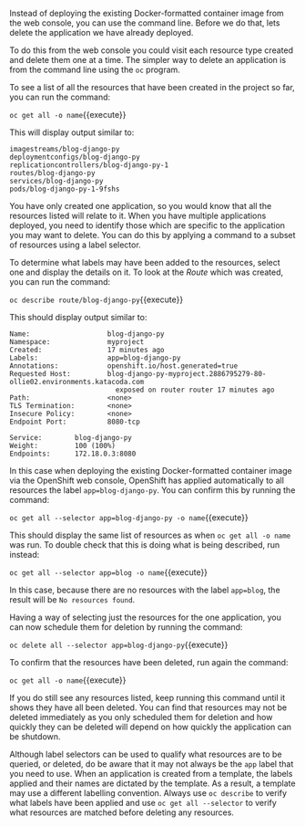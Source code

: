 Instead of deploying the existing Docker-formatted container image from the web console, you can use the command line. Before we do that, lets delete the application we have already deployed.

To do this from the web console you could visit each resource type created and delete them one at a time. The simpler way to delete an application is from the command line using the ``oc`` program.

To see a list of all the resources that have been created in the project so far, you can run the command:

``oc get all -o name``{{execute}}

This will display output similar to:

```
imagestreams/blog-django-py
deploymentconfigs/blog-django-py
replicationcontrollers/blog-django-py-1
routes/blog-django-py
services/blog-django-py
pods/blog-django-py-1-9fshs
```

You have only created one application, so you would know that all the resources listed will relate to it. When you have multiple applications deployed, you need to identify those which are specific to the application you may want to delete. You can do this by applying a command to a subset of resources using a label selector.

To determine what labels may have been added to the resources, select one and display the details on it. To look at the _Route_ which was created, you can run the command:

``oc describe route/blog-django-py``{{execute}}

This should display output similar to:

```
Name:                   blog-django-py
Namespace:              myproject
Created:                17 minutes ago
Labels:                 app=blog-django-py
Annotations:            openshift.io/host.generated=true
Requested Host:         blog-django-py-myproject.2886795279-80-ollie02.environments.katacoda.com
                          exposed on router router 17 minutes ago
Path:                   <none>
TLS Termination:        <none>
Insecure Policy:        <none>
Endpoint Port:          8080-tcp

Service:        blog-django-py
Weight:         100 (100%)
Endpoints:      172.18.0.3:8080
```

In this case when deploying the existing Docker-formatted container image via the OpenShift web console, OpenShift has applied automatically to all resources the label ``app=blog-django-py``. You can confirm this by running the command:

``oc get all --selector app=blog-django-py -o name``{{execute}}

This should display the same list of resources as when ``oc get all -o name`` was run. To double check that this is doing what is being described, run instead:

``oc get all --selector app=blog -o name``{{execute}}

In this case, because there are no resources with the label ``app=blog``, the result will be ``No resources found``.

Having a way of selecting just the resources for the one application, you can now schedule them for deletion by running the command:

``oc delete all --selector app=blog-django-py``{{execute}}

To confirm that the resources have been deleted, run again the command:

``oc get all -o name``{{execute}}

If you do still see any resources listed, keep running this command until it shows they have all been deleted. You can find that resources may not be deleted immediately as you only scheduled them for deletion and how quickly they can be deleted will depend on how quickly the application can be shutdown.

Although label selectors can be used to qualify what resources are to be queried, or deleted, do be aware that it may not always be the ``app`` label that you need to use. When an application is created from a template, the labels applied and their names are dictated by the template. As a result, a template may use a different labelling convention. Always use ``oc describe`` to verify what labels have been applied and use ``oc get all --selector`` to verify what resources are matched before deleting any resources.
